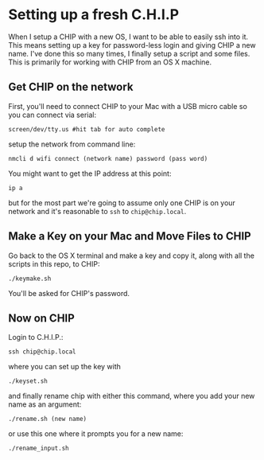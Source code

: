 # Setting up a fresh C.H.I.P

When I setup a CHIP with a new OS, I want to be able to easily ssh into it. This means setting up a key for password-less login and giving CHIP a new name. I've done this so many times, I finally setup a script and some files.
This is primarily for working with CHIP from an OS X machine. 

## Get CHIP on the network
First, you'll need to connect CHIP to your Mac with a USB micro cable so you can connect via serial:

```
screen/dev/tty.us #hit tab for auto complete
```
setup the network from command line:
```
nmcli d wifi connect (network name) password (pass word)
```
You might want to get the IP address at this point:
```
ip a
```
but for the most part we're going to assume only one CHIP is on your network and it's reasonable to `ssh` to `chip@chip.local`.

## Make a Key on your Mac and Move Files to CHIP

Go back to the OS X terminal and make a key and copy it, along with all the scripts in this repo, to CHIP:
```
./keymake.sh
```
You'll be asked for CHIP's password.

## Now on CHIP

Login to C.H.I.P.:
```
ssh chip@chip.local
```
where you can set up the key with
```
./keyset.sh
```
and finally rename chip with either this command, where you add your new name as an argument:
```
./rename.sh (new name)
```
or use this one where it prompts you for a new name:
```
./rename_input.sh
```


